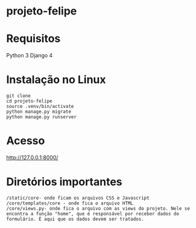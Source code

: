 # projeto-felipe

# Requisitos

Python 3
Django 4

# Instalação no Linux

```
git clone 
cd projeto-felipe
source .venv/bin/activate
python manage.py migrate
python manage.py runserver
```

# Acesso

http://127.0.0.1:8000/

# Diretórios importantes

```
/static/core- onde ficam os arquivos CSS e Javascript
/core/templates/core - onde fica o arquivo HTML
/core/views.py- onde fica o arquivo com as views do projeto. Nele se encontra a função "home", que é responsável por receber dados do formulário. É aqui que os dados devem ser tratados.


```
